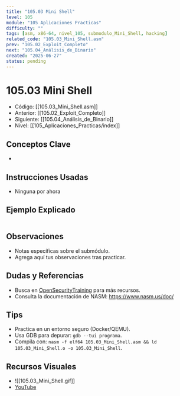 ```yaml
---
title: "105.03 Mini Shell"
level: 105
module: "105 Aplicaciones Practicas"
difficulty: ""
tags: [asm, x86-64, nivel_105, submodulo_Mini_Shell, hacking]
related_code: "105.03_Mini_Shell.asm"
prev: "105.02_Exploit_Completo"
next: "105.04_Análisis_de_Binario"
created: "2025-06-27"
status: pending
---
```


# 105.03 Mini Shell

- Código: [[105.03_Mini_Shell.asm]]  
- Anterior: [[105.02_Exploit_Completo]]  
- Siguiente: [[105.04_Análisis_de_Binario]]  
- Nivel: [[105_Aplicaciones_Practicas/index]]  

## Conceptos Clave
- 

## Instrucciones Usadas
- Ninguna por ahora

## Ejemplo Explicado
```asm

```

## Observaciones
- Notas específicas sobre el submódulo.
- Agrega aquí tus observaciones tras practicar.

## Dudas y Referencias
- Busca en [OpenSecurityTraining](https://opensecuritytraining.info/) para más recursos.
- Consulta la documentación de NASM: https://www.nasm.us/doc/

## Tips
- Practica en un entorno seguro (Docker/QEMU).
- Usa GDB para depurar: `gdb --tui programa`.
- Compila con: `nasm -f elf64 105.03_Mini_Shell.asm && ld 105.03_Mini_Shell.o -o 105.03_Mini_Shell`.

## Recursos Visuales
- ![[105.03_Mini_Shell.gif]]  
- [YouTube](https://youtube.com/placeholder)
